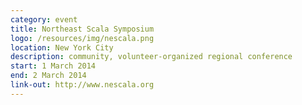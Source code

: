 ```yaml
---
category: event
title: Northeast Scala Symposium
logo: /resources/img/nescala.png
location: New York City
description: community, volunteer-organized regional conference
start: 1 March 2014
end: 2 March 2014
link-out: http://www.nescala.org
---
```

